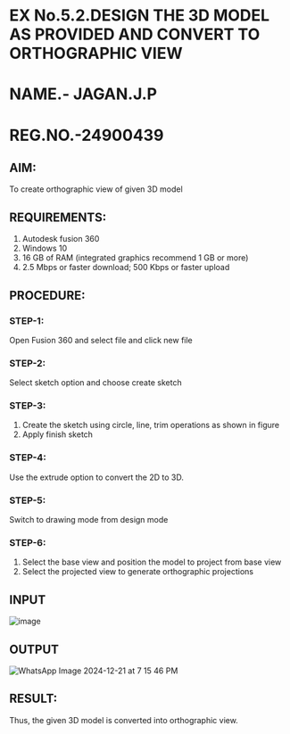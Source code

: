 # EX No.5.2.DESIGN THE 3D MODEL AS PROVIDED AND CONVERT TO ORTHOGRAPHIC VIEW
# NAME.- JAGAN.J.P
# REG.NO.-24900439
## AIM: 
To create orthographic view of given 3D model

## REQUIREMENTS: 
1. Autodesk fusion 360
2. Windows 10
3. 16 GB of RAM (integrated graphics recommend 1 GB or more)
4. 2.5 Mbps or faster download; 500 Kbps or faster upload 

## PROCEDURE:

### STEP-1:
Open Fusion 360 and select file and click new file

### STEP-2:
Select sketch option and choose create sketch

### STEP-3: 
1. Create the sketch using circle, line, trim operations as shown in figure
2. Apply finish sketch 

### STEP-4:
 Use the extrude option to convert the 2D to 3D.

### STEP-5:
Switch to drawing mode from design mode 
          
### STEP-6:
1. Select the base view and position the model to project from base view 
2. Select the projected view to generate orthographic projections

## INPUT
![image](https://user-images.githubusercontent.com/113594316/199412055-fa1f658d-65f4-42c2-9c3c-78c93512e905.png)

## OUTPUT
![WhatsApp Image 2024-12-21 at 7 15 46 PM](https://github.com/user-attachments/assets/e67c7824-0b66-4ffb-bf78-0ceb88a3ee14)


## RESULT:
Thus, the given 3D model is converted into orthographic view.
